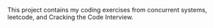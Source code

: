This project contains my coding exercises from concurrent systems, leetcode, and Cracking the Code Interview.
